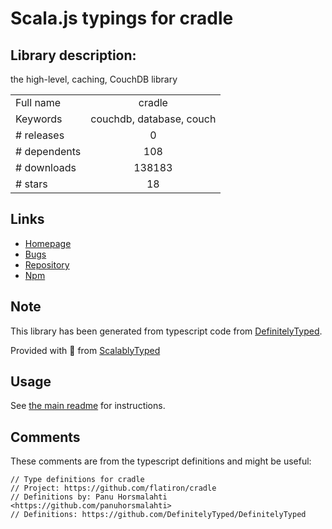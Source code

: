 
# Scala.js typings for cradle


## Library description:
the high-level, caching, CouchDB library

|                    |                 |
| ------------------ | :-------------: |
| Full name          | cradle |
| Keywords           | couchdb, database, couch |
| # releases         | 0 |
| # dependents       | 108 |
| # downloads        | 138183 |
| # stars            | 18 |

## Links
- [Homepage](https://github.com/flatiron/cradle#readme)
- [Bugs](https://github.com/flatiron/cradle/issues)
- [Repository](https://github.com/flatiron/cradle)
- [Npm](https://www.npmjs.com/package/cradle)
    


## Note
This library has been generated from typescript code from [DefinitelyTyped](https://definitelytyped.org).

Provided with :purple_heart: from [ScalablyTyped](https://github.com/oyvindberg/ScalablyTyped)

## Usage
See [the main readme](../../readme.md) for instructions.

## Comments

These comments are from the typescript definitions and might be useful:
```
// Type definitions for cradle
// Project: https://github.com/flatiron/cradle
// Definitions by: Panu Horsmalahti <https://github.com/panuhorsmalahti>
// Definitions: https://github.com/DefinitelyTyped/DefinitelyTyped

```

